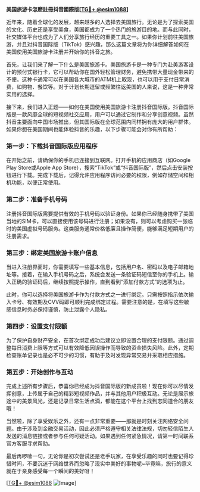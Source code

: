 **美国旅游卡怎麽註冊抖音國際版[[TG💪+ @esim1088](https://t.me/s/esim1088)]**

近年来，随着全球化的发展，越来越多的人选择去美国旅行。无论是为了探索美国的文化、历史还是享受美食，美国都成为了一个热门的旅游目的地。而与此同时，社交媒体平台也成为了人们分享旅行经历的重要工具之一。如果你计划前往美国旅游，并且对抖音国际版（TikTok）感兴趣，那么这篇文章将为你详细解答如何在美国使用美国旅游卡注册并开始你的抖音之旅。

首先，让我们来了解一下什么是美国旅游卡。美国旅游卡是一种专门为赴美游客设计的预付式银行卡，它可以帮助你在国外轻松管理财务，避免携带大量现金带来的不便。这种卡通常可以在美国各大城市的ATM机上取现，也可以用于支付日常消费，如购物、餐饮等。对于计划长期逗留或频繁往返美国的人来说，这是一种非常实用的选择。

接下来，我们进入正题——如何在美国使用美国旅游卡注册抖音国际版。抖音国际版是一款风靡全球的短视频社交应用，用户可以通过它制作和分享创意视频。虽然抖音主要面向中国市场推出，但其国际版在全球范围内同样拥有庞大的用户群体。如果你想在美国期间也能体验抖音的乐趣，以下步骤可能会对你有所帮助：

### 第一步：下载抖音国际版应用程序

在开始之前，请确保你的手机已连接到互联网。打开手机的应用商店（如Google Play Store或Apple App Store），搜索“TikTok”或“抖音国际版”，然后点击安装按钮进行下载。完成下载后，记得允许应用程序访问必要的权限，例如存储空间和相机功能，以便正常使用。

### 第二步：准备手机号码

注册抖音国际版需要提供有效的手机号码以验证身份。如果你已经随身携带了美国当地的SIM卡，可以直接使用该号码进行注册；如果没有，则可以考虑购买一张临时的美国虚拟号码服务。这类服务通常价格低廉且操作简便，能够满足短期用户的注册需求。

### 第三步：绑定美国旅游卡账户信息

当进入注册界面时，你需要填写一些基本信息，包括用户名、密码以及电子邮箱地址等。接着，在输入手机号码之后，系统会发送一条验证码短信至你的手机上。输入正确的验证码后，继续按照提示操作，直到看到“添加付款方式”的选项为止。

此时，你可以选择将美国旅游卡作为付款方式之一进行绑定。只需按照指示依次输入卡号、有效期及CVV码即可顺利完成绑定过程。需要注意的是，在填写这些敏感信息时务必保持谨慎，防止泄露个人隐私。

### 第四步：设置支付限额

为了保护自身财产安全，在首次绑定成功后建议立即设置合理的支付限额。通过调整每日消费上限等方式可以有效降低因误操作而导致的资金损失风险。此外，定期检查账单记录也是必不可少的习惯，有助于及时发现异常交易并采取相应措施。

### 第五步：开始创作与互动

完成上述所有步骤后，恭喜你已经成为抖音国际版的新成员啦！现在你可以尽情发挥创意，上传属于自己的精彩短视频作品，并与其他用户积极互动。无论是展示旅途中的美景风光，还是记录日常生活点滴，都能在这个平台上找到志同道合的朋友哦！

当然啦，除了享受娱乐之外，还有一点非常重要——那就是时刻关注网络安全问题。由于涉及到金融交易活动，因此必须严格遵守相关法律法规，切勿轻信陌生人发送的消息链接或者参与任何可疑活动。如果遇到任何紧急情况，请第一时间联系官方客服寻求帮助。

最后再啰嗦一句，无论你是初次尝试还是老手玩家，在享受乐趣的同时也要记得珍惜时间，不要沉迷于网络世界而忽略了现实中美好的事物呢~毕竟嘛，旅行的意义就在于亲身感受每一个瞬间的美好呀！

[[TG💪+ @esim1088](https://t.me/s/esim1088) ![Image](https://i.postimg.cc/4NQfJmqS/Snipaste-2025-05-13-00-14-12.png)]